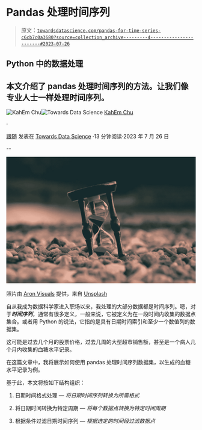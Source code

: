 # Pandas 处理时间序列

> 原文：[`towardsdatascience.com/pandas-for-time-series-c6cb7c0a3680?source=collection_archive---------4-----------------------#2023-07-26`](https://towardsdatascience.com/pandas-for-time-series-c6cb7c0a3680?source=collection_archive---------4-----------------------#2023-07-26)

## Python 中的数据处理

## 本文介绍了 pandas 处理时间序列的方法。让我们像专业人士一样处理时间序列。

[](https://kahemchu.medium.com/?source=post_page-----c6cb7c0a3680--------------------------------)![KahEm Chu](https://kahemchu.medium.com/?source=post_page-----c6cb7c0a3680--------------------------------)[](https://towardsdatascience.com/?source=post_page-----c6cb7c0a3680--------------------------------)![Towards Data Science](https://towardsdatascience.com/?source=post_page-----c6cb7c0a3680--------------------------------) [KahEm Chu](https://kahemchu.medium.com/?source=post_page-----c6cb7c0a3680--------------------------------)

·

[跟随](https://medium.com/m/signin?actionUrl=https%3A%2F%2Fmedium.com%2F_%2Fsubscribe%2Fuser%2F7cc8007b91ef&operation=register&redirect=https%3A%2F%2Ftowardsdatascience.com%2Fpandas-for-time-series-c6cb7c0a3680&user=KahEm+Chu&userId=7cc8007b91ef&source=post_page-7cc8007b91ef----c6cb7c0a3680---------------------post_header-----------) 发表在 [Towards Data Science](https://towardsdatascience.com/?source=post_page-----c6cb7c0a3680--------------------------------) ·13 分钟阅读·2023 年 7 月 26 日

--

[](https://medium.com/m/signin?actionUrl=https%3A%2F%2Fmedium.com%2F_%2Fbookmark%2Fp%2Fc6cb7c0a3680&operation=register&redirect=https%3A%2F%2Ftowardsdatascience.com%2Fpandas-for-time-series-c6cb7c0a3680&source=-----c6cb7c0a3680---------------------bookmark_footer-----------)![](img/0d95a391ba99fb3f6fd922f3c4bbba8f.png)

照片由 [Aron Visuals](https://unsplash.com/@aronvisuals?utm_source=unsplash&utm_medium=referral&utm_content=creditCopyText) 提供，来自 [Unsplash](https://unsplash.com/s/photos/time?utm_source=unsplash&utm_medium=referral&utm_content=creditCopyText)

自从我成为数据科学家进入职场以来，我处理的大部分数据都是时间序列。嗯，对于***时间序列***，通常有很多定义，一般来说，它被定义为在一段时间内收集的数据点集合。或者用 Python 的说法，它指的是具有日期时间索引和至少一个数值列的数据集。

这可能是过去几个月的股票价格，过去几周的大型超市销售额，甚至是一个病人几个月内收集的血糖水平记录。

在这篇文章中，我将展示如何使用 pandas 处理时间序列数据集，以生成的血糖水平记录为例。

基于此，本文将按如下结构组织：

1.  日期时间格式处理 — *将日期时间序列转换为所需格式*

1.  将日期时间转换为特定周期 — *将每个数据点转换为特定时间周期*

1.  根据条件过滤日期时间序列 — *根据选定的时间段过滤数据点*
